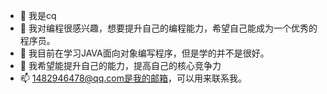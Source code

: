 - 👋 我是cq
- 👀 我对编程很感兴趣，想要提升自己的编程能力，希望自己能成为一个优秀的程序员。
- 🌱 我目前在学习JAVA面向对象编写程序，但是学的并不是很好。
- 💞️ 我希望能提升自己的能力，提高自己的核心竞争力
- 📫 1482946478@qq.com是我的邮箱，可以用来联系我。

<!---
CQQ-bot/CQQ-bot is a ✨ special ✨ repository because its `README.md` (this file) appears on your GitHub profile.
You can click the Preview link to take a look at your changes.
--->
